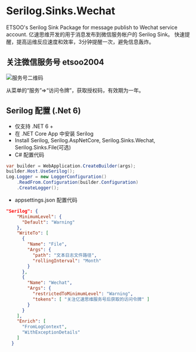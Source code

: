 # Serilog.Sinks.Wechat
ETSOO's Serilog Sink Package for message publish to Wechat service account.
亿速思维开发的用于消息发布到微信服务帐户的 Serilog Sink。
快速提醒，提高运维反应速度和效率，3分钟提醒一次，避免信息轰炸。

## 关注微信服务号 etsoo2004
![服务号二维码](https://cn.etsoo.com/qrcode.jpg "服务号二维码")

从菜单的“服务”=>“访问令牌”，获取授权码，有效期为一年。

## Serilog 配置 (.Net 6)
- 仅支持 .NET 6 +
- 在 .NET Core App 中安装 Serilog
- Install Serilog, Serilog.AspNetCore, Serilog.Sinks.Wechat, Serilog.Sinks.File(可选)
- C# 配置代码
```csharp
var builder = WebApplication.CreateBuilder(args);
builder.Host.UseSerilog();
Log.Logger = new LoggerConfiguration()
    .ReadFrom.Configuration(builder.Configuration)
    .CreateLogger();
```
- appsettings.json 配置代码
```json
"Serilog": {
    "MinimumLevel": {
      "Default": "Warning"
    },
    "WriteTo": [
      {
        "Name": "File",
        "Args": {
          "path": "文本日志文件路径",
          "rollingInterval": "Month"
        }
      },
      {
        "Name": "Wechat",
        "Args": {
          "restrictedToMinimumLevel": "Warning",
          "tokens": [ "关注亿速思维服务号后获取的访问令牌" ]
        }
      }
    ],
    "Enrich": [
      "FromLogContext",
      "WithExceptionDetails"
    ]
  }
```